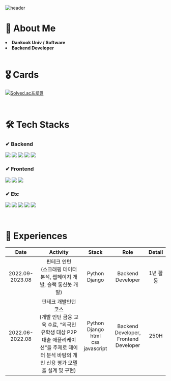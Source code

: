 ![header](https://capsule-render.vercel.app/api?type=waving&color=gradient&height=250&section=header&text=Welcome%20to%20Jordy's%20dev%20spce&fontSize=40) 
 <br/>
 
# 🐰 About Me
<li> <b>Dankook Univ / Software</b> </li>
<li> <b>Backend Developer</b> </li>
  
<br>

# 🎖️ Cards  

[![Solved.ac프로필](http://mazassumnida.wtf/api/v2/generate_badge?boj=whwkahd3)](https://solved.ac/whwkahd3)

<br>

# 🛠 Tech Stacks
### ✔ Backend
<p>
  <img src="https://img.shields.io/badge/Python-3776AB?style=flat&logo=Python&logoColor=white">
  <img src="https://img.shields.io/badge/django-092E20?style=flat&logo=django&logoColor=white">
  <img src="https://img.shields.io/badge/Node.js-339933?style=flat&logo=Node.js&logoColor=white">
  <img src="https://img.shields.io/badge/Flask-000000?style=flat&logo=flask&logoColor=white">
  <img src="https://img.shields.io/badge/MySQL-4479A1?style=flat&logo=MySQL&logoColor=white">
</p>

### ✔ Frontend
<p>  
<img src="https://img.shields.io/badge/JavaScript-F7DF1E?style=flat&logo=javascript&logoColor=black">
<img src="https://img.shields.io/badge/html5-E34F26?style=flat&logo=html5&logoColor=white">
<img src="https://img.shields.io/badge/css-1572B6?style=flat&logo=css3&logoColor=white">
</p>

### ✔ Etc
<p>
<img src="https://img.shields.io/badge/C-A8B9CC?style=flat&logo=C&logoColor=white">
<img src="https://img.shields.io/badge/C++-blue.svg?style=flat&logo=c%2B%2B&logoColor=white">
<img src="https://img.shields.io/badge/Linux-FCC624?style=flat&logo=linux&logoColor=black">
<img src="https://img.shields.io/badge/bootstrap-7952B3?style=flat&logo=bootstrap&logoColor=white">
<img src="https://img.shields.io/badge/docker-2496ED?style=flat&logo=docker&logoColor=white">
</p>

<br>

# 🌱 Experiences
|Date|Activity|Stack|Role|Detail|
|:--:|:--:|:--:|:--:|:--:|
|2022.09-2023.08 |핀테크 인턴<br>(스크래핑 데이터 분석, 웹페이지 개발, 슬랙 통신봇 개발)|Python<br>Django|Backend Developer|1년 활동|
|2022.06-2022.08 |핀테크 개발인턴 코스<br>(개발 인턴 금융 교육 수료, “외국인 유학생 대상 P2P 대출 애플리케이션”을 주제로 데이터 분석 바탕의 개인 신용 평가 모델을 설계 및 구현)|Python<br>Django<br>html<br>css<br>javascript|Backend Developer, Frontend Developer|250H|

